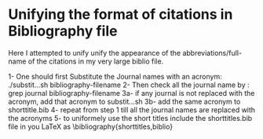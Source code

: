# Unifying the format of citations in Bibliography file

Here I attempted to unify unify the appearance of the abbreviations/full-name of the citations in my very large biblio file.


1- One should first Substitute the  Journal names with an acronym: ./substit...sh bibliography-filename
2- Then check all the journal name by : grep journal bibliography-filename
3a- if any journal is not replaced with the acronym, add that acronym to substit...sh
3b- add the same acronym to shorttitle.bib
4- repeat from step 1 till all the journal names are replaced with the acronyms
5- to uniformely use the short titles include the shorttitles.bib file in you LaTeX as \bibliography{shorttitles,biblio} 